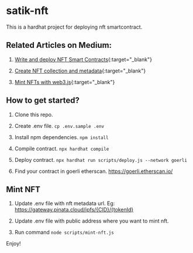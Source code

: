 # satik-nft

This is a hardhat project for deploying nft smartcontract.


## Related Articles on Medium:

1. [Write and deploy NFT Smart Contracts](https://prajwalbati.medium.com/write-and-deploy-nft-smart-contracts-af8ca48e6917){:target="_blank"}

2. [Create NFT collection and metadata](https://prajwalbati.medium.com/create-nft-collection-and-metadata-6dce86cb0710){:target="_blank"}

3. [Mint NFTs with web3.js](https://prajwalbati.medium.com/mint-nfts-with-web3-js-b39a3ada2d9b){:target="_blank"}


## How to get started?

1. Clone this repo.

2. Create .env file.  `cp .env.sample .env`

3. Install npm dependencies. `npm install`

4. Compile contract. `npx hardhat compile`

5. Deploy contract. `npx hardhat run scripts/deploy.js --network goerli`

6. Find your contract in goerli etherscan. https://goerli.etherscan.io/


## Mint NFT

1. Update .env file with nft metadata url. Eg: https://gateway.pinata.cloud/ipfs/{CID}/{tokenId}

2. Update .env file with public address where you want to mint nft.

3. Run command `node scripts/mint-nft.js`


Enjoy!